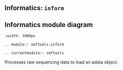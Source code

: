 ## Informatics: `inform`

## Informatics module diagram
```{image} ../_static/smftools_informatics_diagram.png
:width: 1000px
```

```{eval-rst}
.. module:: smftools.inform
```

```{eval-rst}
.. currentmodule:: smftools
```

Processes raw sequencing data to load an adata object.
